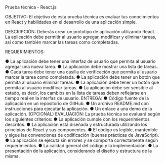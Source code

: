 Prueba técnica - React.js

OBJETIVO: El objetivo de esta prueba técnica es evaluar tus
conocimientos en React y habilidades en el desarrollo de una
aplicación simple.

DESCRIPCIÓN: Deberás crear un prototipo de aplicación utilizando
React. La aplicación debe permitir al usuario agregar, modificar y
eliminar tareas, así como también marcar las tareas como
completadas.

REQUERIMIENTOS:

● La aplicación debe tener una interfaz de usuario que permita
al usuario agregar una nueva tarea.
● La aplicación debe mostrar una lista de tareas.
● Cada tarea debe tener una casilla de verificación que permita
al usuario marcar la tarea como completada.
● La aplicación debe tener un botón que permita al usuario
eliminar tareas.
● La aplicación debe tener un botón que permita al usuario
modificar tareas.
● La aplicación debe ser sensible al estado, es decir, los
cambios en la lista de tareas deben reflejarse en tiempo real
en la interfaz de usuario.
ENTREGA:
● Código fuente de la aplicación en un repositorio de GitHub.
● Un archivo README.md con instrucciones para ejecutar la
aplicación.
● Un enlace a una demo de la aplicación. (OPCIONAL)
EVALUACIÓN: La prueba técnica se evaluará según los siguientes
criterios:
● La aplicación cumple con los requerimientos descritos.
● La aplicación está diseñada y estructurada utilizando los
principios de React y sus componentes.
● El código es legible, mantenible y sigue las convenciones de
codificación (buenas prácticas de JavaScript).
● La aplicación se ejecuta sin errores y se comporta
correctamente según requerimientos.
● La calidad general del código y la implementación.
● La presentación de la aplicación, considerando el diseño y
estructura de la misma.
